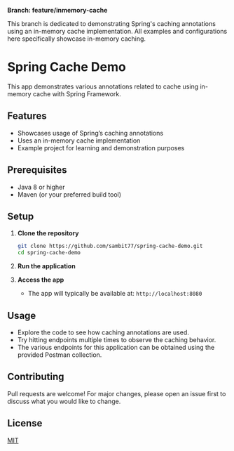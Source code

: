 **Branch: feature/inmemory-cache**

This branch is dedicated to demonstrating Spring's caching annotations using an in-memory cache implementation. All examples and configurations here specifically showcase in-memory caching.

# Spring Cache Demo

This app demonstrates various annotations related to cache using in-memory cache with Spring Framework.

## Features

- Showcases usage of Spring’s caching annotations
- Uses an in-memory cache implementation
- Example project for learning and demonstration purposes

## Prerequisites

- Java 8 or higher
- Maven (or your preferred build tool)

## Setup

1. **Clone the repository**
   ```bash
   git clone https://github.com/sambit77/spring-cache-demo.git
   cd spring-cache-demo
   ```
   
2. **Run the application**
   
3. **Access the app**
   - The app will typically be available at: `http://localhost:8080`

## Usage

- Explore the code to see how caching annotations are used.
- Try hitting endpoints multiple times to observe the caching behavior.
- The various endpoints for this application can be obtained using the provided Postman collection.

## Contributing

Pull requests are welcome! For major changes, please open an issue first to discuss what you would like to change.

## License

[MIT](LICENSE)
